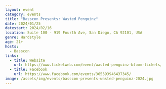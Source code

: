 ```yaml
---
layout: event
category: events
title: "Basscon Presents: Wasted Penguinz"
date: 2024/01/25
datestart: 2024/02/16
location: Suite 100 - 919 Fourth Ave, San Diego, CA 92101, USA
genre: Hardstyle
age: 21+
hosts:
  - Basscon
links:
  - title: Website
    url: https://www.ticketweb.com/event/wasted-penguinz-bloom-tickets/13468973
  - title: Facebook
    url: https://www.facebook.com/events/365393946437345/
image: /assets/img/events/basscon-presents-wasted-penguinz-2024.jpg
---
```

